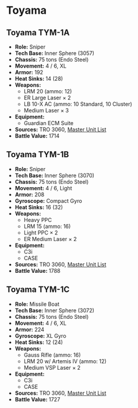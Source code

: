 # Toyama
## Toyama TYM-1A
- **Role:** Sniper
- **Tech Base:** Inner Sphere (3057)
- **Chassis:** 75 tons (Endo Steel)
- **Movement:** 4 / 6, XL
- **Armor:** 192
- **Heat Sinks:** 14 (28)
- **Weapons:**
  - LRM 20 (ammo: 12)
  - ER Large Laser × 2
  - LB 10-X AC (ammo: 10 Standard, 10 Cluster)
  - Medium Laser × 3
- **Equipment:**
  - Guardian ECM Suite
- **Sources:** TRO 3060, [Master Unit List](http://masterunitlist.info/Unit/Details/3278/toyama-tym-1a)
- **Battle Value:** 1714

## Toyama TYM-1B
- **Role:** Sniper
- **Tech Base:** Inner Sphere (3070)
- **Chassis:** 75 tons (Endo Steel)
- **Movement:** 4 / 6, Light
- **Armor:** 208
- **Gyroscope:** Compact Gyro
- **Heat Sinks:** 16 (32)
- **Weapons:**
  - Heavy PPC
  - LRM 15 (ammo: 16)
  - Light PPC × 2
  - ER Medium Laser × 2
- **Equipment:**
  - C3i
  - CASE
- **Sources:** TRO 3060, [Master Unit List](http://masterunitlist.info/Unit/Details/3279/toyama-tym-1b)
- **Battle Value:** 1788

## Toyama TYM-1C
- **Role:** Missile Boat
- **Tech Base:** Inner Sphere (3072)
- **Chassis:** 75 tons (Endo Steel)
- **Movement:** 4 / 6, XL
- **Armor:** 224
- **Gyroscope:** XL Gyro
- **Heat Sinks:** 12 (24)
- **Weapons:**
  - Gauss Rifle (ammo: 16)
  - LRM 20 w/ Artemis IV (ammo: 12)
  - Medium VSP Laser × 2
- **Equipment:**
  - C3i
  - CASE
- **Sources:** TRO 3060, [Master Unit List](http://masterunitlist.info/Unit/Details/3280/toyama-tym-1c)
- **Battle Value:** 1727


